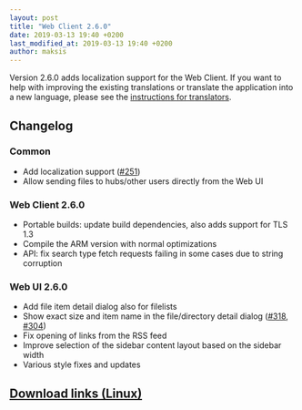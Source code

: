 ```yaml
---
layout: post
title: "Web Client 2.6.0"
date: 2019-03-13 19:40 +0200
last_modified_at: 2019-03-13 19:40 +0200
author: maksis
---
```


<!--more-->

Version 2.6.0 adds localization support for the Web Client. If you want to help with improving the existing translations or translate the application into a new language, please see the [instructions for translators](https://airdcpp-web.github.io/docs/advanced/translations.html).


## Changelog

### Common

- Add localization support ([#251](https://github.com/airdcpp-web/airdcpp-webclient/issues/251))
- Allow sending files to hubs/other users directly from the Web UI

### Web Client 2.6.0

- Portable builds: update build dependencies, also adds support for TLS 1.3
- Compile the ARM version with normal optimizations
- API: fix search type fetch requests failing in some cases due to string corruption

### Web UI 2.6.0

- Add file item detail dialog also for filelists
- Show exact size and item name in the file/directory detail dialog ([#318](https://github.com/airdcpp-web/airdcpp-webclient/issues/318), [#304](https://github.com/airdcpp-web/airdcpp-webclient/issues/304))
- Fix opening of links from the RSS feed
- Improve selection of the sidebar content layout based on the sidebar width
- Various style fixes and updates 


## [Download links (Linux)](/docs/installation/linux-binaries.html)

